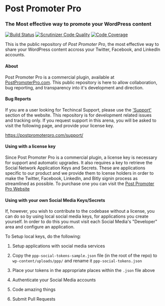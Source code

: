 # Post Promoter Pro
### The Most effective way to promote your WordPress content

[![Build Status](https://travis-ci.org/cklosowski/post-promoter-pro.svg?branch=issue%2F71)](https://travis-ci.org/cklosowski/post-promoter-pro) [![Scrutinizer Code Quality](https://scrutinizer-ci.com/g/cklosowski/post-promoter-pro/badges/quality-score.png?b=master)](https://scrutinizer-ci.com/g/cklosowski/post-promoter-pro/?branch=master) [![Code Coverage](https://scrutinizer-ci.com/g/cklosowski/post-promoter-pro/badges/coverage.png?b=master)](https://scrutinizer-ci.com/g/cklosowski/post-promoter-pro/?branch=master)

This is the public repository of _Post Promoter Pro_, the most effective way to share your WordPress content accross your Twitter, Facebook, and LinkedIn accounts.

#### About
Post Promoter Pro is a commercial plugin, available at [PostPromoterPro.com](https://postpromoterpro.com/pricing/?discount=GITHUBREPO&utm_campaign=GitHub&utm_source=readme). This public repository is here to allow collaboration, bug reporting, and transparency into it's development and direction.

#### Bug Reports
If you are a user looking for Techincal Support, please use the ['Support'](https://postpromoterpro.com/support/) section of the website. This repository is for development related issues and tracking only. If you request support in this arena, you will be asked to visit the following page, and provide your license key.

https://postpromoterpro.com/support/

#### Using with a license key
Since Post Promoter Pro is a commercial plugin, a license key is necessary for support and automatic upgrades. It also requires a key to retrieve the Social Network Application Keys and Secrets. These are applications specific to our product and we provide them to lcense holders in order to make the Twitter, Facebook, LinkedIn, and Bitly signin process as streamlined as possible. To purchase one you can visit the [Post Promoter Pro Website](https://postpromoterpro.com/pricing/?discount=GITHUBREPO&utm_campaign=GitHub&utm_source=readme)

#### Using with your own Social Media Keys/Secrets
If, however, you wish to contribute to the codebase without a license, you can do so by using local social media keys, for applications you create yourself. In order to do this you must visit each Social Media's "Developer" area and configure an application.

To Setup local keys, do the following:

1. Setup applications with social media services

2. Copy the `ppp-social-tokens-sample.json` file (in the root of the repo) to `wp-content/uploads/ppp/` and rename it `ppp-social-tokens.json`

3. Place your tokens in the appropriate places within the `.json` file above

4. Authenticate your Social Media accounts

5. Code amazing things

6. Submit Pull Requests

